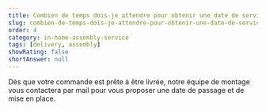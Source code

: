 ```yaml
---
title: Combien de temps dois-je attendre pour obtenir une date de service de livraison et d'assemblage ?
slug: combien-de-temps-dois-je-attendre-pour-obtenir-une-date-de-service-de-livraison-et-dassemblage
order: 4
category: in-home-assembly-service
tags: [delivery, assembly]
showRating: false
shortAnswer: null
---
```


Dès que votre commande est prête à être livrée, notre équipe de montage vous contactera par mail pour vous proposer une date de passage et de mise en place.
